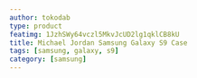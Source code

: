 ```yaml
---
author: tokodab
type: product
featimg: 1JzhSWy64vczl5MkvJcUD2lg1qklCB8kU
title: Michael Jordan Samsung Galaxy S9 Case
tags: [samsung, galaxy, s9]
category: [samsung]
---
```

